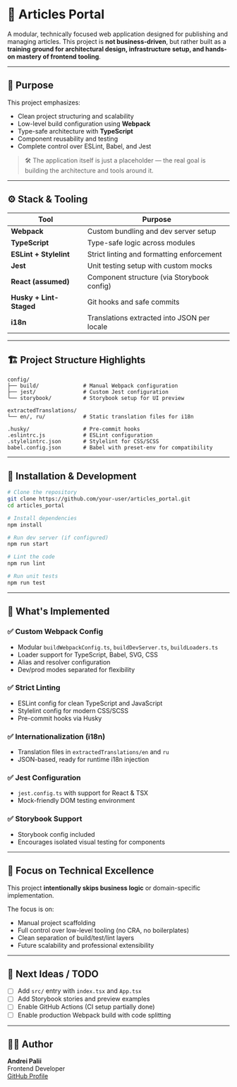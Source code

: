 # 🧩 Articles Portal

A modular, technically focused web application designed for publishing and managing articles. This project is **not business-driven**, but rather built as a **training ground for architectural design, infrastructure setup, and hands-on mastery of frontend tooling**.

---

## 🎯 Purpose

This project emphasizes:

- Clean project structuring and scalability  
- Low-level build configuration using **Webpack**  
- Type-safe architecture with **TypeScript**  
- Component reusability and testing  
- Complete control over ESLint, Babel, and Jest  

> 🛠 The application itself is just a placeholder — the real goal is building the architecture and tools around it.

---

## ⚙️ Stack & Tooling

| Tool                   | Purpose                                      |
|------------------------|----------------------------------------------|
| **Webpack**            | Custom bundling and dev server setup         |
| **TypeScript**         | Type-safe logic across modules               |
| **ESLint + Stylelint** | Strict linting and formatting enforcement    |
| **Jest**               | Unit testing setup with custom mocks         |
| **React (assumed)**    | Component structure (via Storybook config)   |
| **Husky + Lint-Staged**| Git hooks and safe commits                   |
| **i18n**               | Translations extracted into JSON per locale  |

---

## 🏗 Project Structure Highlights

```
config/
├── build/              # Manual Webpack configuration
├── jest/               # Custom Jest configuration
└── storybook/          # Storybook setup for UI preview

extractedTranslations/
└── en/, ru/            # Static translation files for i18n

.husky/                 # Pre-commit hooks
.eslintrc.js            # ESLint configuration
.stylelintrc.json       # Stylelint for CSS/SCSS
babel.config.json       # Babel with preset-env for compatibility
```

---

## 🚀 Installation & Development

```bash
# Clone the repository
git clone https://github.com/your-user/articles_portal.git
cd articles_portal

# Install dependencies
npm install

# Run dev server (if configured)
npm run start

# Lint the code
npm run lint

# Run unit tests
npm run test
```

---

## 🧠 What's Implemented

### ✅ Custom Webpack Config
- Modular `buildWebpackConfig.ts`, `buildDevServer.ts`, `buildLoaders.ts`
- Loader support for TypeScript, Babel, SVG, CSS
- Alias and resolver configuration
- Dev/prod modes separated for flexibility

### ✅ Strict Linting
- ESLint config for clean TypeScript and JavaScript
- Stylelint config for modern CSS/SCSS
- Pre-commit hooks via Husky

### ✅ Internationalization (i18n)
- Translation files in `extractedTranslations/en` and `ru`
- JSON-based, ready for runtime i18n injection

### ✅ Jest Configuration
- `jest.config.ts` with support for React & TSX
- Mock-friendly DOM testing environment

### ✅ Storybook Support
- Storybook config included
- Encourages isolated visual testing for components

---

## 🚧 Focus on Technical Excellence

This project **intentionally skips business logic** or domain-specific implementation.

The focus is on:

- Manual project scaffolding
- Full control over low-level tooling (no CRA, no boilerplates)
- Clean separation of build/test/lint layers
- Future scalability and professional extensibility

---

## 📌 Next Ideas / TODO

- [ ] Add `src/` entry with `index.tsx` and `App.tsx`  
- [ ] Add Storybook stories and preview examples  
- [ ] Enable GitHub Actions (CI setup partially done)  
- [ ] Enable production Webpack build with code splitting  

---

## 👨‍💻 Author

**Andrei Palii**  
Frontend Developer  
[GitHub Profile](https://github.com/andreipaliy)
